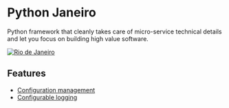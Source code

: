 # Python Janeiro

Python framework that cleanly takes care of micro-service technical details and let you focus on building high value software.

[![Rio de Janeiro](https://raw.githubusercontent.com/sylvanld/python-janeiro/main/docs/img/janeiro.jpg)](https://www.youtube.com/watch?v=2GZwbKnjRyE)

## Features

* [Configuration management](https://sylvanld.github.io/python-janeiro/latest/configuration/)
* [Configurable logging](https://sylvanld.github.io/python-janeiro/latest/logging/)

